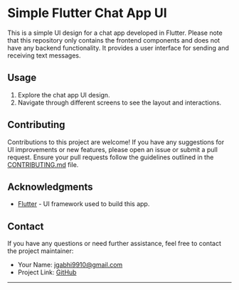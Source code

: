 # Simple Flutter Chat App UI

This is a simple UI design for a chat app developed in Flutter. Please note that this repository only contains the frontend components and does not have any backend functionality. It provides a user interface for sending and receiving text messages.


## Usage

1. Explore the chat app UI design.
2. Navigate through different screens to see the layout and interactions.

## Contributing

Contributions to this project are welcome! If you have any suggestions for UI improvements or new features, please open an issue or submit a pull request. Ensure your pull requests follow the guidelines outlined in the [CONTRIBUTING.md](CONTRIBUTING.md) file.


## Acknowledgments

- [Flutter](https://flutter.dev/) - UI framework used to build this app.

## Contact

If you have any questions or need further assistance, feel free to contact the project maintainer:

- Your Name: jgabhi9910@gmail.com
- Project Link: [GitHub](https://github.com/abhijg/Chat-App-UIr)

---
